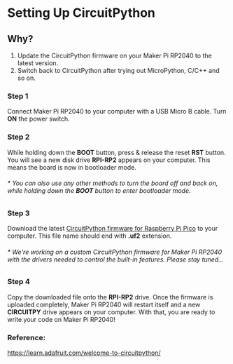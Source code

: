# Setting Up CircuitPython

## Why?
1. Update the CircuitPython firmware on your Maker Pi RP2040 to the latest version.
2. Switch back to CircuitPython after trying out MicroPython, C/C++ and so on.

### Step 1
Connect Maker Pi RP2040 to your computer with a USB Micro B cable. Turn **ON** the power switch.

### Step 2
While holding down the **BOOT** button, press & release the reset **RST** button. You will see a new disk drive **RPI-RP2** appears on your computer. This means the board is now in bootloader mode. 
###### * You can also use any other methods to turn the board off and back on, while holding down the **BOOT** button to enter bootloader mode.

### Step 3
Download the latest [CircuitPython firmware for Raspberry Pi Pico](https://learn.adafruit.com/welcome-to-circuitpython) to your computer. This file name should end with **.uf2** extension.
###### * We're working on a custom CircuitPython firmware for Maker Pi RP2040 with the drivers needed to control the built-in features. Please stay tuned...

### Step 4
Copy the downloaded file onto the **RPI-RP2** drive. Once the firmware is uploaded completely, Maker Pi RP2040 will restart itself and a new **CIRCUITPY** drive appears on your computer. With that, you are ready to write your code on Maker Pi RP2040!


### Reference: 
https://learn.adafruit.com/welcome-to-circuitpython/
